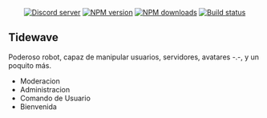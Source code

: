 <div align="center">
  <p>
    <a href="https://discord.gg/djs"><img src="https://img.shields.io/discord/222078108977594368?color=5865F2&logo=discord&logoColor=white" alt="Discord server" /></a>
    <a href="https://www.npmjs.com/package/discord.js"><img src="https://img.shields.io/npm/v/discord.js.svg?maxAge=3600" alt="NPM version" /></a>
    <a href="https://www.npmjs.com/package/discord.js"><img src="https://img.shields.io/npm/dt/discord.js.svg?maxAge=3600" alt="NPM downloads" /></a>
    <a href="https://github.com/zhren-byte/tidewave"><img src="https://github.com/discordjs/discord.js/workflows/Testing/badge.svg" alt="Build status" /></a>
  </p>
</div>

## Tidewave

Poderoso robot, capaz de manipular usuarios, servidores, avatares -.-, y un poquito más.

- Moderacion
- Administracion
- Comando de Usuario
- Bienvenida

